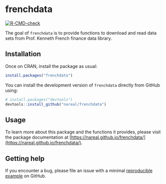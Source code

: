 
# frenchdata

<!-- badges: start -->
[![R-CMD-check](https://github.com/nareal/frenchdata/workflows/R-CMD-check/badge.svg)](https://github.com/nareal/frenchdata/actions)
<!-- badges: end -->

The goal of `frenchdata` is to provide functions to download and read data sets from Prof. Kenneth French finance data library. 

## Installation

Once on CRAN, install the package as usual:
``` r
install.packages("frenchdata")
```

You can install the development version of `frenchdata` directly from GitHub using:
``` r
# install.packages("devtools")
devtools::install_github("nareal/frenchdata")
```

## Usage

To learn more about this package and the functions it provides, please visit the package documentation at [https://nareal.github.io/frenchdata/](https://nareal.github.io/frenchdata/). 

## Getting help

If you encounter a bug, please file an issue with a minimal [reproducible](http://adv-r.had.co.nz/Reproducibility.html) [example](https://reprex.tidyverse.org) on GitHub. 
